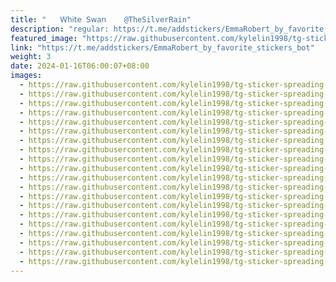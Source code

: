 ```yaml
---
title: "ㅤㅤ𝖶𝗁𝗂𝗍𝖾 𝖲𝗐𝖺𝗇    @TheSilverRain"
description: "regular: https://t.me/addstickers/EmmaRobert_by_favorite_stickers_bot"
featured_image: "https://raw.githubusercontent.com/kylelin1998/tg-sticker-spreading-worldwide-images/main/img/90bfe2ef-5bda-4850-afa4-404663acaf54.jpg"
link: "https://t.me/addstickers/EmmaRobert_by_favorite_stickers_bot"
weight: 3
date: 2024-01-16T06:00:07+08:00
images:
  - https://raw.githubusercontent.com/kylelin1998/tg-sticker-spreading-worldwide-images/main/img/90bfe2ef-5bda-4850-afa4-404663acaf54.jpg
  - https://raw.githubusercontent.com/kylelin1998/tg-sticker-spreading-worldwide-images/main/img/0215c16a-1472-4425-9a7c-65131fdbf7e8.jpg
  - https://raw.githubusercontent.com/kylelin1998/tg-sticker-spreading-worldwide-images/main/img/884d3214-7fe2-48f4-8a68-3c4263ee0448.jpg
  - https://raw.githubusercontent.com/kylelin1998/tg-sticker-spreading-worldwide-images/main/img/959bc884-4a23-48f6-966e-7a7f25f26c51.jpg
  - https://raw.githubusercontent.com/kylelin1998/tg-sticker-spreading-worldwide-images/main/img/4b994422-d245-4891-b467-368ad702c34a.jpg
  - https://raw.githubusercontent.com/kylelin1998/tg-sticker-spreading-worldwide-images/main/img/2199f27d-20f5-451d-a0d6-3e664f6c43e5.jpg
  - https://raw.githubusercontent.com/kylelin1998/tg-sticker-spreading-worldwide-images/main/img/84c93b4b-90a5-4cde-a6ac-a3a911cc38bc.jpg
  - https://raw.githubusercontent.com/kylelin1998/tg-sticker-spreading-worldwide-images/main/img/aba27a29-74ea-4cce-b0fe-214a214c7dfb.jpg
  - https://raw.githubusercontent.com/kylelin1998/tg-sticker-spreading-worldwide-images/main/img/dc91613d-54e9-49d2-a72a-f8e45bb5f19f.jpg
  - https://raw.githubusercontent.com/kylelin1998/tg-sticker-spreading-worldwide-images/main/img/628f4b77-7eb9-4961-b779-939e68752668.jpg
  - https://raw.githubusercontent.com/kylelin1998/tg-sticker-spreading-worldwide-images/main/img/04da9b57-bdc7-4a11-8225-45d99d44b248.jpg
  - https://raw.githubusercontent.com/kylelin1998/tg-sticker-spreading-worldwide-images/main/img/b42fcd75-b8fe-41fb-86e7-1d53746bc6da.jpg
  - https://raw.githubusercontent.com/kylelin1998/tg-sticker-spreading-worldwide-images/main/img/1a81ad3d-cc7b-4958-984a-1aa3c031795a.jpg
  - https://raw.githubusercontent.com/kylelin1998/tg-sticker-spreading-worldwide-images/main/img/5362a4ae-cb5c-4614-b30c-8d8d216c6219.jpg
  - https://raw.githubusercontent.com/kylelin1998/tg-sticker-spreading-worldwide-images/main/img/838fd3c8-837c-40d3-9db3-fae2dc85bacb.jpg
  - https://raw.githubusercontent.com/kylelin1998/tg-sticker-spreading-worldwide-images/main/img/2bc9cbaf-8789-4354-9bca-50c42a683677.jpg
  - https://raw.githubusercontent.com/kylelin1998/tg-sticker-spreading-worldwide-images/main/img/f7b05d24-de6a-449d-91e4-4e1c5d763ff9.jpg
  - https://raw.githubusercontent.com/kylelin1998/tg-sticker-spreading-worldwide-images/main/img/7471def1-2dbc-4999-967e-561cdf3f65a2.jpg
  - https://raw.githubusercontent.com/kylelin1998/tg-sticker-spreading-worldwide-images/main/img/4de7c225-e5cc-4634-9cee-3f3bea4cb1cd.jpg
  - https://raw.githubusercontent.com/kylelin1998/tg-sticker-spreading-worldwide-images/main/img/2c408464-20a3-4593-95cb-666e9efc4cc6.jpg
---
```


